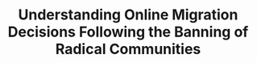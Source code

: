 ---
title: 'Understanding Online Migration Decisions Following the Banning of Radical Communities'

authors:

- Giuseppe Russo
- Manoel Horta Ribeiro
- Giona Casiraghi
- Luca Verginer

year: 2023

conf: 'WebSci 2023'

links:
  - {"name": "📜 Paper", "content": "https://dl.acm.org/doi/abs/10.1145/3578503.3583608"}
  - {"name": "📄 Pre-print", "content": "https://arxiv.org/abs/2212.04765"}
  - {"name": "🐦 Twitter Thread", "content": "https://twitter.com/russogiusep/status/1655573372778999811"}

name_file: '2023_migra'

---